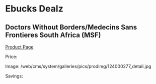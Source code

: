 
# Ebucks Dealz
## Doctors Without Borders/Medecins Sans Frontieres South Africa (MSF)
[Product Page](https://www.ebucks.com/web/shop/productSelected.do?prodId=124000277&catId=365579701)

Price: 

Image: /web/cms/system/galleries/pics/prodimg/124000277_detail.jpg

Savings: 


	